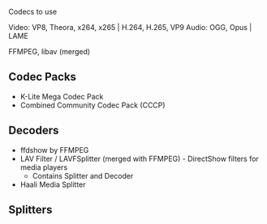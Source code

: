 Codecs to use

Video: VP8, Theora, x264, x265 | H.264, H.265, VP9
Audio: OGG, Opus | LAME

FFMPEG, libav (merged)

## Codec Packs

- K-Lite Mega Codec Pack
- Combined Community Codec Pack (CCCP)

## Decoders
- ffdshow by FFMPEG
- LAV Filter / LAVFSplitter (merged with FFMPEG) - DirectShow filters for media players
	- Contains Splitter and Decoder
- Haali Media Splitter

## Splitters
